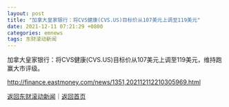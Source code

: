 ```yaml
---
layout: post
title: "加拿大皇家银行：将CVS健康(CVS.US)目标价从107美元上调至119美元"
date: 2021-12-11 07:21:29 +0800
categories: emnews
tags: 东财滚动新闻
---
```


加拿大皇家银行：将CVS健康(CVS.US)目标价从107美元上调至119美元，维持跑赢大市评级。

<http://finance.eastmoney.com/news/1351,202112112210305969.html>

[返回东财滚动新闻](//finews.withounder.com/emnews/)｜[返回首页](//finews.withounder.com/)